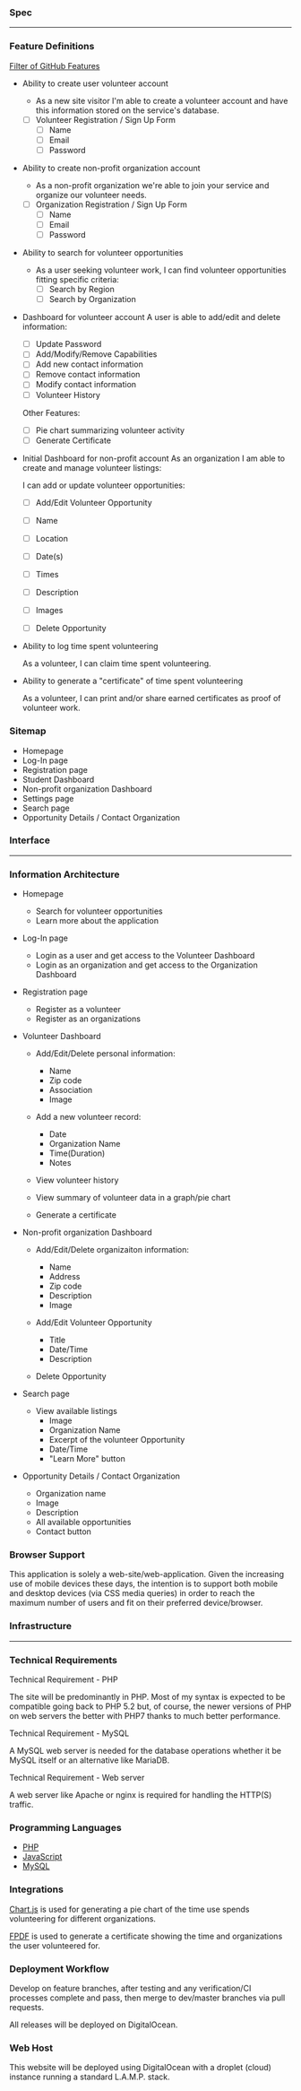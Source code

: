 ### Spec

---

### Feature Definitions

[Filter of GitHub Features](https://github.com/fsheremetyeva/capstone/labels/Feature)

- Ability to create user volunteer account
  - As a new site visitor I'm able to create a volunteer account and have this information stored on the service's database.
  - [ ] Volunteer Registration / Sign Up Form
    - [ ] Name
    - [ ] Email
    - [ ] Password     
- Ability to create non-profit organization account
  - As a non-profit organization we're able to join your service and organize our volunteer needs.
  - [ ] Organization Registration / Sign Up Form
    - [ ] Name
    - [ ] Email
    - [ ] Password    
- Ability to search for volunteer opportunities
  - As a user seeking volunteer work, I can find volunteer opportunities fitting specific criteria:
    - [ ] Search by Region
    - [ ] Search by Organization
- Dashboard for volunteer account
  A user is able to add/edit and delete information:

  - [ ] Update Password
  - [ ] Add/Modify/Remove Capabilities
  - [ ] Add new contact information
  - [ ] Remove contact information
  - [ ] Modify contact information
  - [ ] Volunteer History

  Other Features:
  - [ ] Pie chart summarizing volunteer activity
  - [ ] Generate Certificate

- Initial Dashboard for non-profit account
  As an organization I am able to create and manage volunteer listings:

  I can add or update volunteer opportunities:

  - [ ] Add/Edit Volunteer Opportunity
  - [ ] Name
  - [ ] Location
  - [ ] Date(s)
  - [ ] Times
  - [ ] Description
  - [ ] Images

  - [ ] Delete Opportunity

- Ability to log time spent volunteering

  As a volunteer, I can claim time spent volunteering.

- Ability to generate a "certificate" of time spent volunteering

  As a volunteer, I can print and/or share earned certificates as proof of volunteer work.

### Sitemap

- Homepage
- Log-In page
- Registration page
- Student Dashboard
- Non-profit organization Dashboard
- Settings page
- Search page
- Opportunity Details / Contact Organization


### Interface

---

### Information Architecture

- Homepage

  - Search for volunteer opportunities
  - Learn more about the application

- Log-In page

  - Login as a user and get access to the Volunteer Dashboard
  - Login as an organization and get access to the Organization Dashboard

- Registration page

  - Register as a volunteer
  - Register as an organizations

- Volunteer Dashboard

  - Add/Edit/Delete personal information:
    - Name
    - Zip code
    - Association
    - Image

  - Add a new volunteer record:
    - Date
    - Organization Name
    - Time(Duration)
    - Notes

  - View volunteer history
  - View summary of volunteer data in a graph/pie chart
  - Generate a certificate


- Non-profit organization Dashboard

  - Add/Edit/Delete organizaiton information:
    - Name
    - Address
    - Zip code
    - Description
    - Image

  - Add/Edit Volunteer Opportunity
    - Title
    - Date/Time
    - Description

  - Delete Opportunity

- Search page

  - View available listings
    - Image
    - Organization Name
    - Excerpt of the volunteer Opportunity
    - Date/Time
    - "Learn More" button

- Opportunity Details / Contact Organization
    - Organization name
    - Image
    - Description
    - All available opportunities
    - Contact button

### Browser Support

This application is solely a web-site/web-application. Given the increasing use of mobile devices these days, the intention is to support both mobile and desktop devices (via CSS media queries) in order to reach the maximum number of users and fit on their preferred device/browser.

### Infrastructure

---

### Technical Requirements

Technical Requirement - PHP

The site will be predominantly in PHP. Most of my syntax is expected to be compatible going back to PHP 5.2 but, of course, the newer versions of PHP on web servers the better with PHP7 thanks to much better performance.

Technical Requirement - MySQL

A MySQL web server is needed for the database operations whether it be MySQL itself or an alternative like MariaDB.

Technical Requirement - Web server

A web server like Apache or nginx is required for handling the HTTP(S) traffic.

### Programming Languages

- [PHP](http://php.net/manual/en/)
- [JavaScript](https://developer.mozilla.org/en-US/docs/Web/JavaScript)
- [MySQL](https://www.mysql.com/)

### Integrations

[Chart.js](http://www.chartjs.org/) is used for generating a pie chart of the time use spends volunteering for different organizations.

[FPDF](http://fpdf.org/) is used to generate a certificate showing the time and organizations the user volunteered for.

### Deployment Workflow

Develop on feature branches, after testing and any verification/CI processes complete and pass, then merge to dev/master branches via pull requests.

All releases will be deployed on DigitalOcean.

### Web Host

This website will be deployed using DigitalOcean with a droplet (cloud) instance running a standard L.A.M.P. stack.
